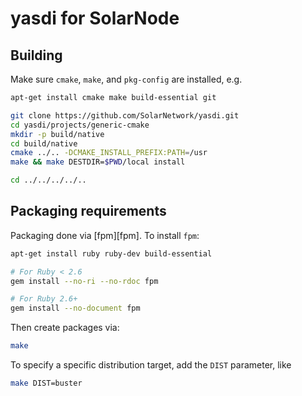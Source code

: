# yasdi for SolarNode

## Building

Make sure `cmake`, `make`, and `pkg-config` are installed, e.g.

```sh
apt-get install cmake make build-essential git
```

```sh
git clone https://github.com/SolarNetwork/yasdi.git
cd yasdi/projects/generic-cmake
mkdir -p build/native
cd build/native
cmake ../.. -DCMAKE_INSTALL_PREFIX:PATH=/usr
make && make DESTDIR=$PWD/local install

cd ../../../../..
```

## Packaging requirements

Packaging done via [fpm][fpm]. To install `fpm`:

```sh
apt-get install ruby ruby-dev build-essential

# For Ruby < 2.6
gem install --no-ri --no-rdoc fpm

# For Ruby 2.6+
gem install --no-document fpm
```

Then create packages via:

```sh
make
```

To specify a specific distribution target, add the `DIST` parameter, like

```sh
make DIST=buster
```
